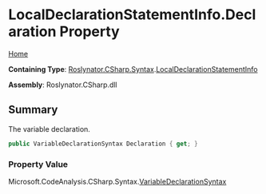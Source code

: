 <a name="_top"></a>

# LocalDeclarationStatementInfo\.Declaration Property

[Home](../../../../../README.md#_top)

**Containing Type**: [Roslynator.CSharp.Syntax](../../README.md#_top)\.[LocalDeclarationStatementInfo](../README.md#_top)

**Assembly**: Roslynator\.CSharp\.dll

## Summary

The variable declaration\.

```csharp
public VariableDeclarationSyntax Declaration { get; }
```

### Property Value

Microsoft\.CodeAnalysis\.CSharp\.Syntax\.[VariableDeclarationSyntax](https://docs.microsoft.com/en-us/dotnet/api/microsoft.codeanalysis.csharp.syntax.variabledeclarationsyntax)


